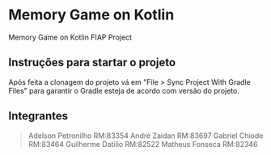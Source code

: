 # Memory Game on Kotlin

Memory Game on Kotlin FIAP Project

## Instruções para startar o projeto

Após feita a clonagem do projeto vá em "File > Sync Project With Gradle Files" para garantir o Gradle esteja de acordo com versão do projeto.

## Integrantes

> Adelson Petronilho RM:83354
> André Zaidan RM:83697
> Gabriel Chiode RM:83464
> Guilherme Datilio RM:82522
> Matheus Fonseca RM:82346
